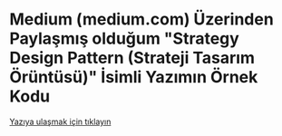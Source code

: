 # Medium (medium.com) Üzerinden Paylaşmış olduğum "Strategy Design Pattern (Strateji Tasarım Örüntüsü)" İsimli Yazımın Örnek Kodu

[Yazıya ulaşmak için tıklayın](https://medium.com/@metinalniacik/strategy-design-pattern-strateji-tasar%C4%B1m-%C3%B6r%C3%BCnt%C3%BCs%C3%BC-d7a43290969c)
